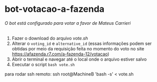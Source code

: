 # bot-votacao-a-fazenda
###### O bot está configurado para votar a favor de Mateus Carrieri

1. Fazer o download do arquivo _vote.sh_
2. Alterar o `voting_id` e `alternative_id` (essas informações podem ser obtidas por meio da requisição feita no momento do voto no site https://afazenda.r7.com/a-fazenda-12/votacao)
3. Abrir o terminal e navegar até o local onde o arquivo estiver salvo
4. Executar o script `bash vote.sh`

para rodar ssh remoto: ssh root@MachineB 'bash -s' < vote.sh